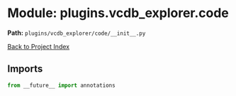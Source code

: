# Module: plugins.vcdb_explorer.code

**Path:** `plugins/vcdb_explorer/code/__init__.py`

[Back to Project Index](../../../../index.md)

## Imports
```python
from __future__ import annotations
```
